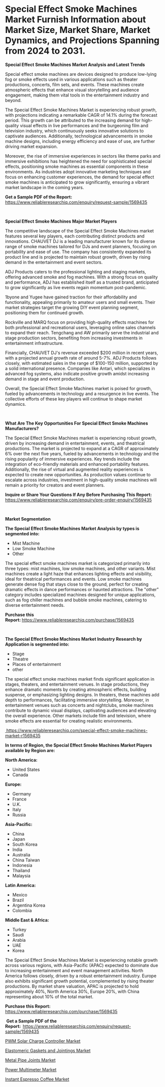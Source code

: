 <p><h1>Special Effect Smoke Machines Market Furnish Information about Market Size, Market Share, Market Dynamics, and Projections Spanning from 2024 to 2031.</h1></p><p><strong>Special Effect Smoke Machines Market Analysis and Latest Trends</strong></p>
<p><p>Special effect smoke machines are devices designed to produce low-lying fog or smoke effects used in various applications such as theater productions, concerts, film sets, and events. These machines create atmospheric effects that enhance visual storytelling and audience engagement, making them vital tools in the entertainment industry and beyond.</p><p>The Special Effect Smoke Machines Market is experiencing robust growth, with projections indicating a remarkable CAGR of 14.1% during the forecast period. This growth can be attributed to the increasing demand for high-quality visual effects in live performances and the burgeoning film and television industry, which continuously seeks innovative solutions to captivate audiences. Additionally, technological advancements in smoke machine designs, including energy efficiency and ease of use, are further driving market expansion.</p><p>Moreover, the rise of immersive experiences in sectors like theme parks and immersive exhibitions has heightened the need for sophisticated special effects, positioning smoke machines as essential components in these environments. As industries adopt innovative marketing techniques and focus on enhancing customer experiences, the demand for special effect smoke machines is anticipated to grow significantly, ensuring a vibrant market landscape in the coming years.</p></p>
<p><strong>Get a Sample PDF of the Report:&nbsp;</strong> <a href="https://www.reliableresearchiq.com/enquiry/request-sample/1569435?utm_campaign=99&utm_medium=2&utm_source=Github&utm_content=ia&utm_term=19102024&utm_id=special-effect-smoke-machines">https://www.reliableresearchiq.com/enquiry/request-sample/1569435</a></p>
<p>&nbsp;</p>
<p><strong>Special Effect Smoke Machines Major Market Players</strong></p>
<p><p>The competitive landscape of the Special Effect Smoke Machines market features several key players, each contributing distinct products and innovations. CHAUVET DJ is a leading manufacturer known for its diverse range of smoke machines tailored for DJs and event planners, focusing on portability and ease of use. The company has consistently expanded its product line and is projected to maintain robust growth, driven by rising demand in the entertainment and event sectors.</p><p>ADJ Products caters to the professional lighting and staging markets, offering advanced smoke and fog machines. With a strong focus on quality and performance, ADJ has established itself as a trusted brand, anticipated to grow significantly as live events regain momentum post-pandemic. </p><p>1byone and Yugee have gained traction for their affordability and functionality, appealing primarily to amateur users and small events. Their market strategies target the growing DIY event planning segment, positioning them for continued growth.</p><p>Rockville and MARQ focus on providing high-quality effects machines for both professional and recreational users, leveraging online sales channels to expand their reach. Tengchang and AW primarily serve the industrial and stage production sectors, benefiting from increasing investments in entertainment infrastructure.</p><p>Financially, CHAUVET DJ's revenue exceeded $200 million in recent years, with a projected annual growth rate of around 5-7%. ADJ Products follows closely, with estimated sales in the range of $100-150 million, supported by a solid international presence. Companies like Antari, which specializes in advanced fog systems, also indicate positive growth amidst increasing demand in stage and event production.</p><p>Overall, the Special Effect Smoke Machines market is poised for growth, fueled by advancements in technology and a resurgence in live events. The collective efforts of these key players will continue to shape market dynamics.</p></p>
<p>&nbsp;</p>
<p><strong>What Are The Key Opportunities For Special Effect Smoke Machines Manufacturers?</strong></p>
<p><p>The Special Effect Smoke Machines market is experiencing robust growth, driven by increasing demand in entertainment, events, and theatrical productions. The market is projected to expand at a CAGR of approximately 6% over the next five years, fueled by advancements in technology and the rising popularity of immersive experiences. Key trends include the integration of eco-friendly materials and enhanced portability features. Additionally, the rise of virtual and augmented reality experiences is expected to create new opportunities. As production values continue to escalate across industries, investment in high-quality smoke machines will remain a priority for creators and event planners.</p></p>
<p><strong>Inquire or Share Your Questions If Any Before Purchasing This Report:</strong> <a href="https://www.reliableresearchiq.com/enquiry/pre-order-enquiry/1569435?utm_campaign=99&utm_medium=2&utm_source=Github&utm_content=ia&utm_term=19102024&utm_id=special-effect-smoke-machines">https://www.reliableresearchiq.com/enquiry/pre-order-enquiry/1569435</a></p>
<p>&nbsp;</p>
<p><strong>Market Segmentation</strong></p>
<p><strong>The Special Effect Smoke Machines Market Analysis by types is segmented into:</strong></p>
<p><ul><li>Mist Machine</li><li>Low Smoke Machine</li><li>Other</li></ul></p>
<p><p>The special effect smoke machines market is categorized primarily into three types: mist machines, low smoke machines, and other variants. Mist machines create a light haze that enhances lighting effects and visibility, ideal for theatrical performances and events. Low smoke machines generate dense fog that stays close to the ground, perfect for creating dramatic effects in dance performances or haunted attractions. The "other" category includes specialized machines designed for unique applications, such as fog chiller machines and bubble smoke machines, catering to diverse entertainment needs.</p></p>
<p><strong>Purchase this Report:&nbsp;</strong><a href="https://www.reliableresearchiq.com/purchase/1569435?utm_campaign=99&utm_medium=2&utm_source=Github&utm_content=ia&utm_term=19102024&utm_id=special-effect-smoke-machines">https://www.reliableresearchiq.com/purchase/1569435</a></p>
<p>&nbsp;</p>
<p><strong>The Special Effect Smoke Machines Market Industry Research by Application is segmented into:</strong></p>
<p><ul><li>Stage</li><li>Theatre</li><li>Places of entertainment</li><li>other</li></ul></p>
<p><p>The special effect smoke machines market finds significant application in stages, theaters, and entertainment venues. In stage productions, they enhance dramatic moments by creating atmospheric effects, building suspense, or emphasizing lighting designs. In theaters, these machines add depth to performances, facilitating immersive storytelling. Moreover, in entertainment venues such as concerts and nightclubs, smoke machines contribute to dynamic visual displays, captivating audiences and elevating the overall experience. Other markets include film and television, where smoke effects are essential for creating realistic environments.</p></p>
<p><a href="https://www.reliableresearchiq.com/special-effect-smoke-machines-market-r1569435?utm_campaign=99&utm_medium=2&utm_source=Github&utm_content=ia&utm_term=19102024&utm_id=special-effect-smoke-machines">&nbsp;https://www.reliableresearchiq.com/special-effect-smoke-machines-market-r1569435</a></p>
<p><strong>In terms of Region, the Special Effect Smoke Machines Market Players available by Region are:</strong></p>
<p>
    <p> <strong> North America: </strong>
        <ul>
            <li>United States</li>
            <li>Canada</li>
        </ul>
        </p> 
    <p> <strong> Europe: </strong>
        <ul>
            <li>Germany</li>
            <li>France</li>
            <li>U.K.</li>
            <li>Italy</li>
            <li>Russia</li>
        </ul>
        </p> 
    <p> <strong> Asia-Pacific: </strong>
        <ul>
            <li>China</li>
            <li>Japan</li>
            <li>South Korea</li>
            <li>India</li>
            <li>Australia</li>
            <li>China Taiwan</li>
            <li>Indonesia</li>
            <li>Thailand</li>
            <li>Malaysia</li>
        </ul>
        </p> 
    <p> <strong> Latin America: </strong>
        <ul>
            <li>Mexico</li>
            <li>Brazil</li>
            <li>Argentina Korea</li>
            <li>Colombia</li>
        </ul>
        </p> 
    <p> <strong> Middle East & Africa: </strong>
        <ul>
            <li>Turkey</li>
            <li>Saudi</li>
            <li>Arabia</li>
            <li>UAE</li>
            <li>Korea</li>
        </ul>
    </p>
    </p>
<p><p>The Special Effect Smoke Machines Market is experiencing notable growth across various regions, with Asia-Pacific (APAC) expected to dominate due to increasing entertainment and event management activities. North America follows closely, driven by a robust entertainment industry. Europe also exhibits significant growth potential, complemented by rising theater productions. By market share valuation, APAC is projected to hold approximately 40%, North America 30%, Europe 20%, with China representing about 10% of the total market.</p></p>
<p><strong>Purchase this Report: </strong><a href="https://www.reliableresearchiq.com/purchase/1569435?utm_campaign=99&utm_medium=2&utm_source=Github&utm_content=ia&utm_term=19102024&utm_id=special-effect-smoke-machines">https://www.reliableresearchiq.com/purchase/1569435</a></p>
<p>&nbsp;<strong>Get a Sample PDF of the Report:&nbsp;&nbsp;</strong><a href="https://www.reliableresearchiq.com/enquiry/request-sample/1569435?utm_campaign=99&utm_medium=2&utm_source=Github&utm_content=ia&utm_term=19102024&utm_id=special-effect-smoke-machines">https://www.reliableresearchiq.com/enquiry/request-sample/1569435</a></p>
<p><strong></strong></p>
<p><p><a href="https://www.linkedin.com/pulse/exploring-pwm-solar-charge-controller-market-dynamics-global-mofwf?utm_campaign=99&utm_medium=2&utm_source=Github&utm_content=ia&utm_term=19102024&utm_id=special-effect-smoke-machines">PWM Solar Charge Controller Market</a></p><p><a href="https://github.com/danyelltzmol/Market-Research-Report-List-1/blob/main/elastomeric-gaskets-and-jointings-market.md?utm_campaign=99&utm_medium=2&utm_source=Github&utm_content=ia&utm_term=19102024&utm_id=special-effect-smoke-machines">Elastomeric Gaskets and Jointings Market</a></p><p><a href="https://issuu.com/reportprime-2/docs/metal-pipe-joints-market-size-2030._3d1b96bba6a528?utm_campaign=99&utm_medium=2&utm_source=Github&utm_content=ia&utm_term=19102024&utm_id=special-effect-smoke-machines">Metal Pipe Joints Market</a></p><p><a href="https://issuu.com/reportprime-2/docs/power-multimeter-market-size-2030.p_80f1464a1dc614?utm_campaign=99&utm_medium=2&utm_source=Github&utm_content=ia&utm_term=19102024&utm_id=special-effect-smoke-machines">Power Multimeter Market</a></p><p><a href="https://www.linkedin.com/pulse/mapping-instant-espresso-coffee-market-trends-challenges-eweze?utm_campaign=99&utm_medium=2&utm_source=Github&utm_content=ia&utm_term=19102024&utm_id=special-effect-smoke-machines">Instant Espresso Coffee Market</a></p></p>